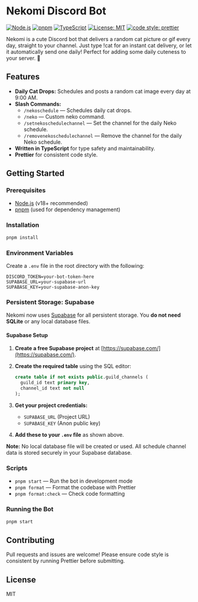 # Nekomi Discord Bot

[![Node.js](https://img.shields.io/badge/node-%3E=18.0.0-green.svg?style=flat-square)](https://nodejs.org/)
[![pnpm](https://img.shields.io/badge/package%20manager-pnpm-f69220?style=flat-square)](https://pnpm.io/)
[![TypeScript](https://img.shields.io/badge/language-typescript-3178c6?style=flat-square&logo=typescript&logoColor=white)](https://www.typescriptlang.org/)
[![License: MIT](https://img.shields.io/badge/license-MIT-blue.svg?style=flat-square)](LICENSE)
[![code style: prettier](https://img.shields.io/badge/code_style-prettier-ff69b4.svg?style=flat-square)](https://prettier.io/)

Nekomi is a cute Discord bot that delivers a random cat picture or gif every day, straight to your channel. Just type !cat for an instant cat delivery, or let it automatically send one daily! Perfect for adding some daily cuteness to your server. 🐾

## Features

- **Daily Cat Drops:** Schedules and posts a random cat image every day at 9:00 AM.
- **Slash Commands:**
  - `/nekoschedule` — Schedules daily cat drops.
  - `/neko` — Custom neko command.
  - `/setnekoschedulechannel` — Set the channel for the daily Neko schedule.
  - `/removenekoschedulechannel` — Remove the channel for the daily Neko schedule.
- **Written in TypeScript** for type safety and maintainability.
- **Prettier** for consistent code style.

## Getting Started

### Prerequisites

- [Node.js](https://nodejs.org/) (v18+ recommended)
- [pnpm](https://pnpm.io/) (used for dependency management)

### Installation

```bash
pnpm install
```

### Environment Variables

Create a `.env` file in the root directory with the following:

```env
DISCORD_TOKEN=your-bot-token-here
SUPABASE_URL=your-supabase-url
SUPABASE_KEY=your-supabase-anon-key
```

### Persistent Storage: Supabase

Nekomi now uses [Supabase](https://supabase.com/) for all persistent storage. You **do not need SQLite** or any local database files.

#### Supabase Setup

1. **Create a free Supabase project** at [https://supabase.com/](https://supabase.com/).
2. **Create the required table** using the SQL editor:

   ```sql
   create table if not exists public.guild_channels (
     guild_id text primary key,
     channel_id text not null
   );
   ```

3. **Get your project credentials:**
   - `SUPABASE_URL` (Project URL)
   - `SUPABASE_KEY` (Anon public key)
4. **Add these to your `.env` file** as shown above.

**Note:** No local database file will be created or used. All schedule channel data is stored securely in your Supabase database.

### Scripts

- `pnpm start` — Run the bot in development mode
- `pnpm format` — Format the codebase with Prettier
- `pnpm format:check` — Check code formatting

### Running the Bot

```bash
pnpm start
```

## Contributing

Pull requests and issues are welcome! Please ensure code style is consistent by running Prettier before submitting.

## License

MIT
